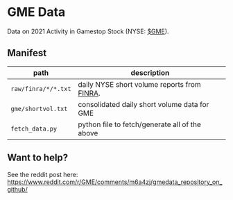 # GME Data

Data on 2021 Activity in Gamestop Stock (NYSE: [$GME](https://finance.yahoo.com/quote/GME?p=GME)). 

## Manifest

path | description
---- | -----------
`raw/finra/*/*.txt` | daily NYSE short volume reports from [FINRA](http://regsho.finra.org/regsho-Index.html).
`gme/shortvol.txt` | consolidated daily short volume data for GME 
`fetch_data.py` | python file to fetch/generate all of the above


## Want to help?

See the reddit post here: https://www.reddit.com/r/GME/comments/m6a4zj/gmedata_repository_on_github/
